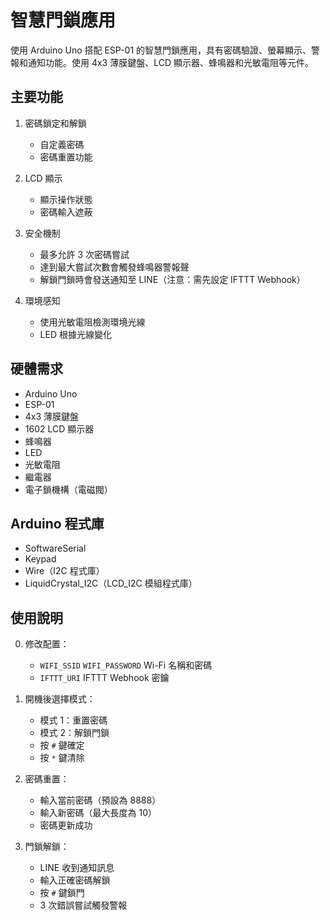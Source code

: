 # 智慧門鎖應用

使用 Arduino Uno 搭配 ESP-01 的智慧門鎖應用，具有密碼驗證、螢幕顯示、警報和通知功能。使用 4x3 薄膜鍵盤、LCD 顯示器、蜂鳴器和光敏電阻等元件。

## 主要功能

1. 密碼鎖定和解鎖
   - 自定義密碼
   - 密碼重置功能

2. LCD 顯示
   - 顯示操作狀態
   - 密碼輸入遮蔽

3. 安全機制
   - 最多允許 3 次密碼嘗試
   - 達到最大嘗試次數會觸發蜂鳴器警報聲
   - 解鎖門鎖時會發送通知至 LINE（注意：需先設定 IFTTT Webhook）
   
4. 環境感知
   - 使用光敏電阻檢測環境光線
   - LED 根據光線變化

## 硬體需求

- Arduino Uno
- ESP-01
- 4x3 薄膜鍵盤
- 1602 LCD 顯示器
- 蜂鳴器
- LED
- 光敏電阻
- 繼電器
- 電子鎖機構（電磁閥）

## Arduino 程式庫

- SoftwareSerial
- Keypad
- Wire（I2C 程式庫）
- LiquidCrystal_I2C（LCD_I2C 模組程式庫）

## 使用說明

0. 修改配置：
    - `WIFI_SSID` `WIFI_PASSWORD` Wi-Fi 名稱和密碼
    - `IFTTT_URI` IFTTT Webhook 密鑰

1. 開機後選擇模式：
   - 模式 1：重置密碼
   - 模式 2：解鎖門鎖
   - 按 `#` 鍵確定
   - 按 `*` 鍵清除

2. 密碼重置：
   - 輸入當前密碼（預設為 8888）
   - 輸入新密碼（最大長度為 10）
   - 密碼更新成功
   
3. 門鎖解鎖：
   - LINE 收到通知訊息
   - 輸入正確密碼解鎖
   - 按 `#` 鍵鎖門
   - 3 次錯誤嘗試觸發警報